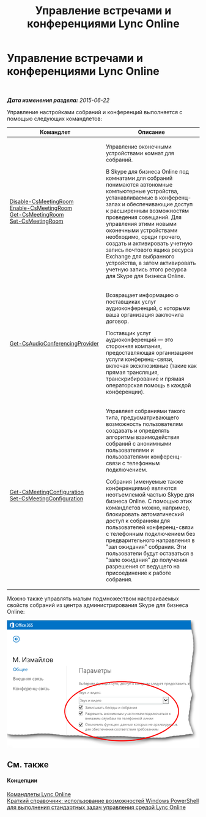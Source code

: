 ﻿---
title: Управление встречами и конференциями Lync Online
TOCTitle: Управление встречами и конференциями Lync Online
ms:assetid: a4d0c070-4df2-47df-a1e2-6ce62600a287
ms:mtpsurl: https://technet.microsoft.com/ru-ru/library/Dn362833(v=OCS.15)
ms:contentKeyID: 56270599
ms.date: 06/01/2017
mtps_version: v=OCS.15
ms.translationtype: HT
---

# Управление встречами и конференциями Lync Online

 

_**Дата изменения раздела:** 2015-06-22_

Управление настройками собраний и конференций выполняется с помощью следующих командлетов:


<table>
<colgroup>
<col style="width: 50%" />
<col style="width: 50%" />
</colgroup>
<thead>
<tr class="header">
<th>Командлет</th>
<th>Описание</th>
</tr>
</thead>
<tbody>
<tr class="odd">
<td><p><a href="disable-csmeetingroom.md">Disable-CsMeetingRoom</a><br />
<a href="enable-csmeetingroom.md">Enable-CsMeetingRoom</a><br />
<a href="get-csmeetingroom.md">Get-CsMeetingRoom</a><br />
<a href="set-csmeetingroom.md">Set-CsMeetingRoom</a></p></td>
<td><p>Управление оконечными устройствами комнат для собраний.</p>
<p>В Skype для бизнеса Online под комнатами для собраний понимаются автономные компьютерные устройства, устанавливаемые в конференц-залах и обеспечивающие доступ к расширенным возможностям проведения совещаний. Для управления этими новыми оконечными устройствами необходимо, среди прочего, создать и активировать учетную запись почтового ящика ресурса Exchange для выбранного устройства, а затем активировать учетную запись этого ресурса для Skype для бизнеса Online.</p></td>
</tr>
<tr class="even">
<td><p><a href="get-csaudioconferencingprovider.md">Get-CsAudioConferencingProvider</a></p></td>
<td><p>Возвращает информацию о поставщиках услуг аудиоконференций, с которыми ваша организация заключила договор.</p>
<p>Поставщик услуг аудиоконференций — это сторонняя компания, предоставляющая организациям услуги конференц-связи, включая эксклюзивные (такие как прямая трансляция, транскрибирование и прямая операторская помощь в каждой конференции).</p></td>
</tr>
<tr class="odd">
<td><p><a href="get-csmeetingconfiguration.md">Get-CsMeetingConfiguration</a><br />
<a href="set-csmeetingconfiguration.md">Set-CsMeetingConfiguration</a></p></td>
<td><p>Управляет собраниями такого типа, предусматривающего возможность пользователям создавать и определять алгоритмы взаимодействия собраний с анонимными пользователями и пользователями конференц-связи с телефонным подключением.</p>
<p>Собрания (именуемые также конференциями) являются неотъемлемой частью Skype для бизнеса Online. С помощью этих командлетов можно, например, блокировать автоматический доступ к собраниям для пользователей конференц-связи с телефонным подключением без предварительного направления в &quot;зал ожидания&quot; собрания. Эти пользователи будут оставаться в &quot;зале ожидания&quot; до получения разрешения от ведущего на присоединение к работе собрания.</p></td>
</tr>
</tbody>
</table>


Можно также управлять малым подмножеством настраиваемых свойств собраний из центра администрирования Skype для бизнеса Online:

![Центр администрирования Lync, свойства общих параметров](images/Dn362826.acf90793-7ee4-4faf-b791-f149dd5df2a5(OCS.15).png "Центр администрирования Lync, свойства общих параметров")

## См. также

#### Концепции

[Командлеты Lync Online](the-skype-for-business-online-cmdlets.md)  
[Краткий справочник: использование возможностей Windows PowerShell для выполнения стандартных задач управления средой Lync Online](quick-reference-using-windows-powershell-to-do-common-skype-for-business-online-management-tasks.md)

